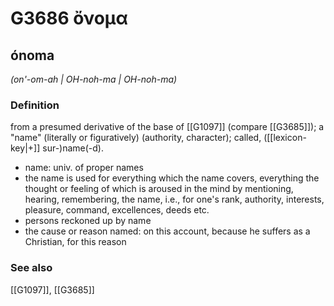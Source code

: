 # G3686 ὄνομα

## ónoma

_(on'-om-ah | OH-noh-ma | OH-noh-ma)_

### Definition

from a presumed derivative of the base of [[G1097]] (compare [[G3685]]); a "name" (literally or figuratively) (authority, character); called, ([[lexicon-key|+]] sur-)name(-d).

- name: univ. of proper names
- the name is used for everything which the name covers, everything the thought or feeling of which is aroused in the mind by mentioning, hearing, remembering, the name, i.e., for one's rank, authority, interests, pleasure, command, excellences, deeds etc.
- persons reckoned up by name
- the cause or reason named: on this account, because he suffers as a Christian, for this reason

### See also

[[G1097]], [[G3685]]

